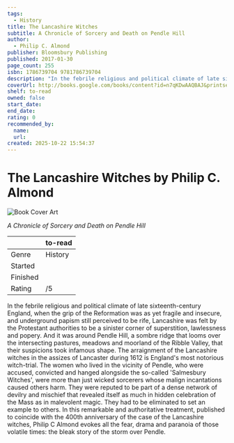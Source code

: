 ```yaml
---
tags:
  - History
title: The Lancashire Witches
subtitle: A Chronicle of Sorcery and Death on Pendle Hill
author:
  - Philip C. Almond
publisher: Bloomsbury Publishing
published: 2017-01-30
page_count: 255
isbn: 1786739704 9781786739704
description: "In the febrile religious and political climate of late sixteenth-century England, when the grip of the Reformation was as yet fragile and insecure, and underground papism still perceived to be rife, Lancashire was felt by the Protestant authorities to be a sinister corner of superstition, lawlessness and popery. And it was around Pendle Hill, a sombre ridge that looms over the intersecting pastures, meadows and moorland of the Ribble Valley, that their suspicions took infamous shape. The arraignment of the Lancashire witches in the assizes of Lancaster during 1612 is England's most notorious witch-trial. The women who lived in the vicinity of Pendle, who were accused, convicted and hanged alongside the so-called 'Salmesbury Witches', were more than just wicked sorcerers whose malign incantations caused others harm. They were reputed to be part of a dense network of devilry and mischief that revealed itself as much in hidden celebration of the Mass as in malevolent magic. They had to be eliminated to set an example to others. In this remarkable and authoritative treatment, published to coincide with the 400th anniversary of the case of the Lancashire witches, Philip C Almond evokes all the fear, drama and paranoia of those volatile times: the bleak story of the storm over Pendle."
coverUrl: http://books.google.com/books/content?id=n7qKDwAAQBAJ&printsec=frontcover&img=1&zoom=1&source=gbs_api
shelf: to-read
owned: false
start_date:
end_date:
rating: 0
recommended_by:
  name:
  url:
created: 2025-10-22 15:54:37
---
```


# The Lancashire Witches by Philip C. Almond

![Book Cover Art](http://books.google.com/books/content?id=n7qKDwAAQBAJ&printsec=frontcover&img=1&zoom=1&source=gbs_api)

_A Chronicle of Sorcery and Death on Pendle Hill_

| &nbsp; | to-read | 
| --- | --- |
| Genre | History |
| Started |  |
| Finished |  |
| Rating | /5 |

In the febrile religious and political climate of late sixteenth-century England, when the grip of the Reformation was as yet fragile and insecure, and underground papism still perceived to be rife, Lancashire was felt by the Protestant authorities to be a sinister corner of superstition, lawlessness and popery. And it was around Pendle Hill, a sombre ridge that looms over the intersecting pastures, meadows and moorland of the Ribble Valley, that their suspicions took infamous shape. The arraignment of the Lancashire witches in the assizes of Lancaster during 1612 is England's most notorious witch-trial. The women who lived in the vicinity of Pendle, who were accused, convicted and hanged alongside the so-called 'Salmesbury Witches', were more than just wicked sorcerers whose malign incantations caused others harm. They were reputed to be part of a dense network of devilry and mischief that revealed itself as much in hidden celebration of the Mass as in malevolent magic. They had to be eliminated to set an example to others. In this remarkable and authoritative treatment, published to coincide with the 400th anniversary of the case of the Lancashire witches, Philip C Almond evokes all the fear, drama and paranoia of those volatile times: the bleak story of the storm over Pendle.